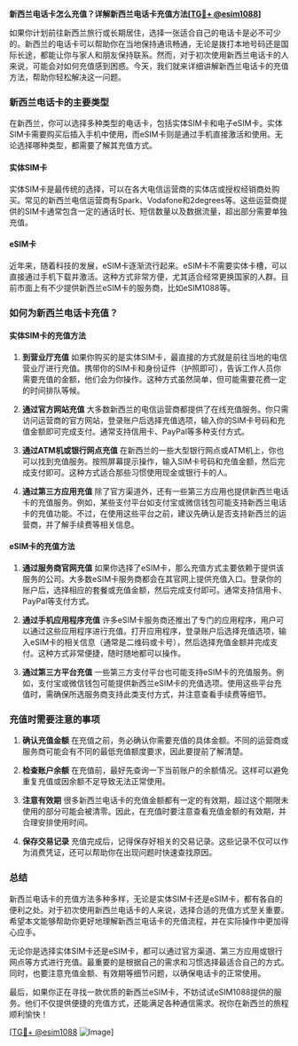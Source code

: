 **新西兰电话卡怎么充值？详解新西兰电话卡充值方法[[TG💪+ @esim1088](https://t.me/s/esim1088)]**

如果你计划前往新西兰旅行或长期居住，选择一张适合自己的电话卡是必不可少的。新西兰的电话卡可以帮助你在当地保持通讯畅通，无论是拨打本地号码还是国际长途，都能让你与家人和朋友保持联系。然而，对于初次使用新西兰电话卡的人来说，可能会对如何充值感到困惑。今天，我们就来详细讲解新西兰电话卡的充值方法，帮助你轻松解决这一问题。

### 新西兰电话卡的主要类型

在新西兰，你可以选择多种类型的电话卡，包括实体SIM卡和电子eSIM卡。实体SIM卡需要购买后插入手机中使用，而eSIM卡则是通过手机直接激活和使用。无论选择哪种类型，都需要了解其充值方式。

#### 实体SIM卡
实体SIM卡是最传统的选择，可以在各大电信运营商的实体店或授权经销商处购买。常见的新西兰电信运营商有Spark、Vodafone和2degrees等。这些运营商提供的SIM卡通常包含一定的通话时长、短信数量以及数据流量，超出部分需要单独充值。

#### eSIM卡
近年来，随着科技的发展，eSIM卡逐渐流行起来。eSIM卡不需要实体卡槽，可以直接通过手机下载并激活。这种方式非常方便，尤其适合经常更换国家的人群。目前市面上有不少提供新西兰eSIM卡的服务商，比如eSIM1088等。

### 如何为新西兰电话卡充值？

#### 实体SIM卡的充值方法

1. **到营业厅充值**
   如果你购买的是实体SIM卡，最直接的方式就是前往当地的电信营业厅进行充值。携带你的SIM卡和身份证件（护照即可），告诉工作人员你需要充值的金额，他们会为你操作。这种方式虽然简单，但可能需要花费一定的时间排队等候。

2. **通过官方网站充值**
   大多数新西兰的电信运营商都提供了在线充值服务。你只需访问运营商的官方网站，登录账户后选择充值选项，输入你的SIM卡号码和充值金额即可完成支付。通常支持信用卡、PayPal等多种支付方式。

3. **通过ATM机或银行网点充值**
   在新西兰的一些大型银行网点或ATM机上，你也可以找到充值服务。按照屏幕提示操作，输入SIM卡号码和充值金额，然后完成支付即可。这种方式适合那些习惯使用现金或银行卡的人。

4. **通过第三方应用充值**
   除了官方渠道外，还有一些第三方应用也提供新西兰电话卡的充值服务。例如，某些支付平台如支付宝或微信钱包可能支持新西兰电话卡的充值功能。不过，在使用这些平台之前，建议先确认是否支持新西兰的运营商，并了解手续费等相关信息。

#### eSIM卡的充值方法

1. **通过服务商官网充值**
   如果你选择了eSIM卡，那么充值方式主要依赖于提供该服务的公司。大多数eSIM卡服务商都会在其官网上提供充值入口。登录你的账户后，选择相应的套餐或充值金额，然后完成支付即可。通常支持信用卡、PayPal等支付方式。

2. **通过手机应用程序充值**
   许多eSIM卡服务商还推出了专门的应用程序，用户可以通过这些应用程序进行充值。打开应用程序，登录账户后选择充值选项，输入eSIM卡的相关信息（通常是二维码或卡号），然后选择充值金额并完成支付。这种方式非常便捷，随时随地都可以操作。

3. **通过第三方平台充值**
   一些第三方支付平台也可能支持eSIM卡的充值服务。例如，支付宝或微信钱包可能提供新西兰eSIM卡的充值选项。使用这些平台充值时，需确保所选服务商支持此类支付方式，并注意查看手续费等细节。

### 充值时需要注意的事项

1. **确认充值金额**
   在充值之前，务必确认你需要充值的具体金额。不同的运营商或服务商可能会有不同的最低充值额度要求，因此要提前了解清楚。

2. **检查账户余额**
   在充值前，最好先查询一下当前账户的余额情况。这样可以避免重复充值或因余额不足导致无法正常使用。

3. **注意有效期**
   很多新西兰电话卡的充值金额都有一定的有效期，超过这个期限未使用的部分可能会被清零。因此，在充值时要注意查看充值金额的有效期，并合理安排使用时间。

4. **保存交易记录**
   充值完成后，记得保存好相关的交易记录。这些记录不仅可以作为消费凭证，还可以帮助你在出现问题时快速查找原因。

### 总结

新西兰电话卡的充值方法多种多样，无论是实体SIM卡还是eSIM卡，都有各自的便利之处。对于初次使用新西兰电话卡的人来说，选择合适的充值方式至关重要。希望本文能够帮助你更好地理解新西兰电话卡的充值流程，并在实际操作中更加得心应手。

无论你是选择实体SIM卡还是eSIM卡，都可以通过官方渠道、第三方应用或银行网点等方式进行充值。最重要的是根据自己的需求和习惯选择最适合自己的方式。同时，也要注意充值金额、有效期等细节问题，以确保电话卡的正常使用。

最后，如果你正在寻找一款优质的新西兰eSIM卡，不妨试试eSIM1088提供的服务。他们不仅提供便捷的充值方式，还能满足各种通信需求。祝你在新西兰的旅程顺利愉快！

[[TG💪+ @esim1088](https://t.me/s/esim1088) ![Image](https://i.postimg.cc/4NQfJmqS/Snipaste-2025-05-13-00-14-12.png)]